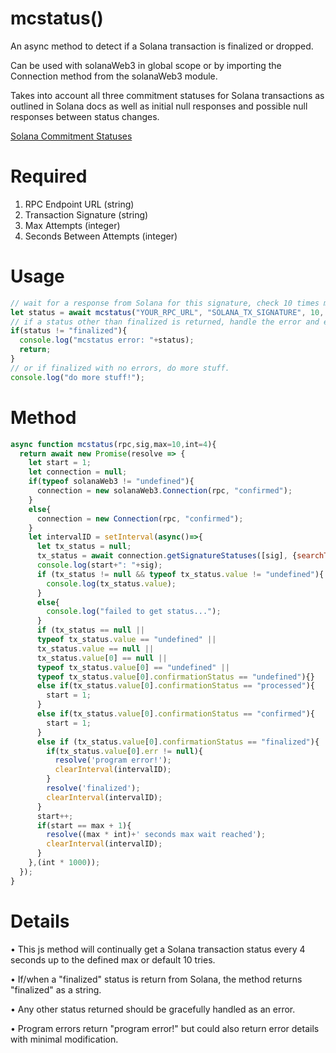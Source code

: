 # mcstatus()
An async method to detect if a Solana transaction is finalized or dropped.

Can be used with solanaWeb3 in global scope or by importing the Connection method from the solanaWeb3 module.

Takes into account all three commitment statuses for Solana transactions as outlined in Solana docs as well as initial null responses and possible null responses between status changes. 

[Solana Commitment Statuses](https://docs.solanalabs.com/consensus/commitments)

# Required
1. RPC Endpoint URL (string)
2. Transaction Signature (string)
3. Max Attempts (integer)
4. Seconds Between Attempts (integer)

# Usage
```javascript
// wait for a response from Solana for this signature, check 10 times max, and pause 4 seconds between checks.
let status = await mcstatus("YOUR_RPC_URL", "SOLANA_TX_SIGNATURE", 10, 4);
// if a status other than finalized is returned, handle the error and exit.
if(status != "finalized"){
  console.log("mcstatus error: "+status);
  return;
}
// or if finalized with no errors, do more stuff.
console.log("do more stuff!");
```

# Method
```javascript
async function mcstatus(rpc,sig,max=10,int=4){
  return await new Promise(resolve => {
    let start = 1;
    let connection = null;
    if(typeof solanaWeb3 != "undefined"){
      connection = new solanaWeb3.Connection(rpc, "confirmed");
    }
    else{
      connection = new Connection(rpc, "confirmed");
    }
    let intervalID = setInterval(async()=>{
      let tx_status = null;
      tx_status = await connection.getSignatureStatuses([sig], {searchTransactionHistory: true,});
      console.log(start+": "+sig);
      if (tx_status != null && typeof tx_status.value != "undefined"){ 
        console.log(tx_status.value);
      }
      else{
        console.log("failed to get status...");
      }
      if (tx_status == null || 
      typeof tx_status.value == "undefined" || 
      tx_status.value == null || 
      tx_status.value[0] == null || 
      typeof tx_status.value[0] == "undefined" || 
      typeof tx_status.value[0].confirmationStatus == "undefined"){} 
      else if(tx_status.value[0].confirmationStatus == "processed"){
        start = 1;
      }
      else if(tx_status.value[0].confirmationStatus == "confirmed"){
        start = 1;
      }
      else if (tx_status.value[0].confirmationStatus == "finalized"){
        if(tx_status.value[0].err != null){
          resolve('program error!');
          clearInterval(intervalID);
        }
        resolve('finalized');
        clearInterval(intervalID);
      }
      start++;
      if(start == max + 1){
        resolve((max * int)+' seconds max wait reached');
        clearInterval(intervalID);
      }
    },(int * 1000));
  });  
}
```

# Details

• This js method will continually get a Solana transaction status every 4 seconds up to the defined max or default 10 tries.

• If/when a "finalized" status is return from Solana, the method returns "finalized" as a string.

• Any other status returned should be gracefully handled as an error.

• Program errors return "program error!" but could also return error details with minimal modification.
